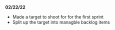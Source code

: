 **02/22/22**
- Made a target to shoot for for the first sprint
- Split up the target into managble backlog items
